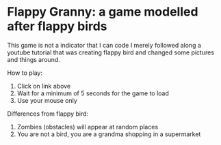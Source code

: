 # Flappy Granny: a game modelled after flappy birds
This game is not a indicator that I can code
I merely followed along a youtube tutorial that was creating flappy bird and changed some pictures and things around.

How to play:
1) Click on link above
2) Wait for a minimum of 5 seconds for the game to load
3) Use your mouse only

Differences from flappy bird:
1) Zombies (obstacles) will appear at random places
2) You are not a bird, you are a grandma shopping in a supermarket
